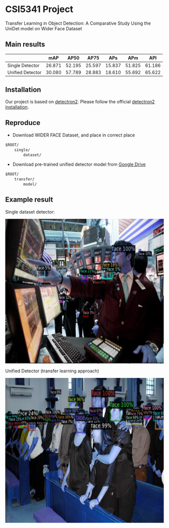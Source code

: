 # CSI5341 Project
Transfer Learning in Object Detection: A Comparative Study Using the UniDet model on Wider Face Dataset

## Main results
|                  |mAP       |AP50  |AP75  |APs     |APm     |API     |
|------------------|----------|------|------|--------|--------|--------|
|Single Detector   |26.871    |52.195|25.597|15.837  |51.825  |61.186  |
|Unified Detector  |30.080    |57.789|28.883|18.610  |55.692  |65.622  |

## Installation
Our project is based on [detectron2](https://github.com/facebookresearch/detectron2). Please follow the official [detectron2 installation](https://github.com/facebookresearch/detectron2/blob/master/INSTALL.md).

## Reproduce
- Download WIDER FACE Dataset, and place in correct place
~~~
$ROOT/
    single/
        dataset/
~~~

- Download pre-trained unified detector model from [Google Drive](https://drive.google.com/drive/folders/1_MOKmhswLbdRh2-jIHNrXM5pm2cjQzTs)
~~~
$ROOT/
    transfer/
        model/
~~~

## Example result
Single dataset detector:
<p align="center"> <img src='./Example_of_Single_Dataset_Detector.png' align="center" height="460px"> </p>
Unified Detector (transfer learning approach)
<p align="center"> <img src='./Example_Of_Unified_Detector.png' align="center" height="460px"> </p>

